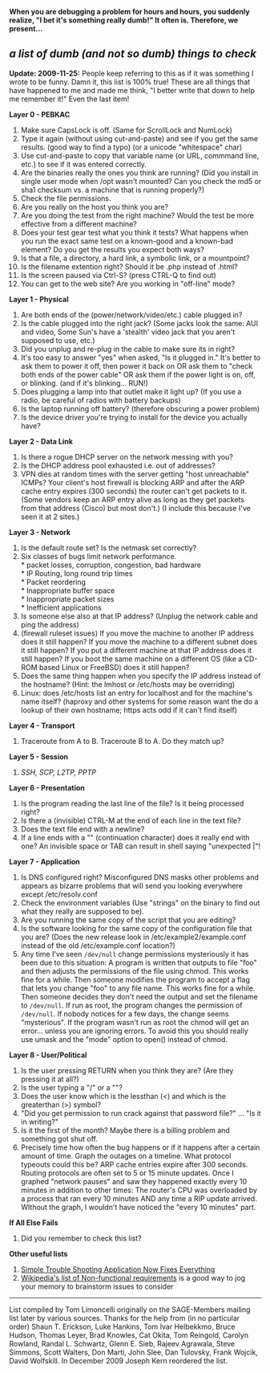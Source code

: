 **When you are debugging a problem for hours and hours, you suddenly realize,
"I bet it's something really dumb!" It often is. Therefore, we present...**

## _a list of dumb (and not so dumb) things to check_

**Update: 2009-11-25:** People keep referring to this as if it was something I
wrote to be funny. Damn it, this list is 100% true! These are all things that
have happened to me and made me think, "I better write that down to help me
remember it!" Even the last item!

**Layer 0 - PEBKAC**

  1. Make sure CapsLock is off. (Same for ScrollLock and NumLock) 
  2. Type it again (without using cut-and-paste) and see if you get the same results. (good way to find a typo) (or a unicode "whitespace" char) 
  3. Use cut-and-paste to copy that variable name (or URL, commmand line, etc.) to see if it was entered correctly. 
  4. Are the binaries really the ones you think are running? (Did you install in single user mode when /opt wasn't mounted? Can you check the md5 or sha1 checksum vs. a machine that is running properly?) 
  5. Check the file permissions. 
  6. Are you really on the host you think you are? 
  7. Are you doing the test from the right machine? Would the test be more effective from a different machine? 
  8. Does your test gear test what you think it tests? What happens when you run the exact same test on a known-good and a known-bad element? Do you get the results you expect both ways? 
  9. Is that a file, a directory, a hard link, a symbolic link, or a mountpoint? 
  10. Is the filename extention right? Should it be .php instead of .html? 
  11. Is the screen paused via Ctrl-S? (press CTRL-Q to find out) 
  12. You can get to the web site? Are you working in "off-line" mode? 

**Layer 1 - Physical**

  1. Are both ends of the (power/network/video/etc.) cable plugged in? 
  2. Is the cable plugged into the right jack? (Some jacks look the same: AUI and video, Some Sun's have a 'stealth' video jack that you aren't supposed to use, etc.) 
  3. Did you unplug and re-plug in the cable to make sure its in right? 
  4. It's too easy to answer "yes" when asked, "Is it plugged in." It's better to ask them to power it off, then power it back on OR ask them to "check both ends of the power cable" OR ask them if the power light is on, off, or blinking. (and if it's blinking... RUN!) 
  5. Does plugging a lamp into that outlet make it light up? (If you use a radio, be careful of radios with battery backups) 
  6. Is the laptop running off battery? (therefore obscuring a power problem) 
  7. Is the device driver you're trying to install for the device you actually have? 

**Layer 2 - Data Link**

  1. Is there a rogue DHCP server on the network messing with you? 
  2. Is the DHCP address pool exhausted i.e. out of addresses? 
  3. VPN dies at random times with the server getting "host unreachable" ICMPs? Your client's host firewall is blocking ARP and after the ARP cache entry expires (300 seconds) the router can't get packets to it. (Some vendors keep an ARP entry alive as long as they get packets from that address (Cisco) but most don't.) (I include this because I've seen it at 2 sites.) 

**Layer 3 - Network**

  1. Is the default route set? Is the netmask set correctly? 
  2. Six classes of bugs limit network performance.    
    * packet losses, corruption, congestion, bad hardware    
    * IP Routing, long round trip times    
    * Packet reordering    
    * Inappropriate buffer space    
    * Inappropriate packet sizes    
    * Inefficient applications    
  3. Is someone else also at that IP address? (Unplug the network cable and ping the address) 
  4. (firewall ruleset issues) If you move the machine to another IP address does it still happen? If you move the machine to a different subnet does it still happen? If you put a different machine at that IP address does it still happen? If you boot the same machine on a different OS (like a CD-ROM based Linux or FreeBSD) does it still happen? 
  5. Does the same thing happen when you specify the IP address instead of the hostname? (Hint: the lmhost or /etc/hosts may be overriding) 
  6. Linux: does /etc/hosts list an entry for localhost and for the machine's name itself? (haproxy and other systems for some reason want the do a lookup of their own hostname; https acts odd if it can't find itself) 

**Layer 4 - Transport**

  1. Traceroute from A to B. Traceroute B to A. Do they match up? 

**Layer 5 - Session**

  1. _SSH, SCP, L2TP, PPTP_

**Layer 6 - Presentation**

  1. Is the program reading the last line of the file? Is it being processed right? 
  2. Is there a (invisible) CTRL-M at the end of each line in the text file? 
  3. Does the text file end with a newline? 
  4. If a line ends with a "\" (continuation character) does it really end with one? An invisible space or TAB can result in shell saying "unexpected |"! 

**Layer 7 - Application**

  1. Is DNS configured right? Misconfigured DNS masks other problems and appears as bizarre problems that will send you looking everywhere except /etc/resolv.conf 
  2. Check the environment variables (Use "strings" on the binary to find out what they really are supposed to be). 
  3. Are you running the same copy of the script that you are editing? 
  4. Is the software looking for the same copy of the configuration file that you are? (Does the new release look in /etc/example2/example.conf instead of the old /etc/example.conf location?) 
  5. Any time I've seen `/dev/null` change permissions mysteriously it has been due to this situation: A program is written that outputs to file "foo" and then adjusts the permissions of the file using chmod. This works fine for a while. Then someone modifies the program to accept a flag that lets you change "foo" to any file name. This works fine for a while. Then someone decides they don't need the output and set the filename to `/dev/null`. If run as root, the program changes the permission of `/dev/null`. If nobody notices for a few days, the change seems "mysterious". If the program wasn't run as root the chmod will get an error... unless you are ignoring errors. To avoid this you should really use umask and the "mode" option to open() instead of chmod. 

**Layer 8 - User/Political**

  1. Is the user pressing RETURN when you think they are? (Are they pressing it at all?) 
  2. Is the user typing a "/" or a "\"? 
  3. Does the user know which is the lessthan (<) and which is the greaterthan (>) symbol? 
  4. "Did you get permission to run crack against that password file?" ... "Is it in writing?" 
  5. Is it the first of the month? Maybe there is a billing problem and something got shut off.
  6. Precisely time how often the bug happens or if it happens after a certain amount of time. Graph the outages on a timeline. What protocol typeouts could this be? ARP cache entries expire after 300 seconds. Routing protocols are often set to 5 or 15 minute updates. Once I graphed "network pauses" and saw they happened exactly every 10 minutes in addition to other times: The router's CPU was overloaded by a process that ran every 10 minutes AND any time a RIP update arrived. WIthout the graph, I wouldn't have noticed the "every 10 minutes" part.

**If All Else Fails**

  1. Did you remember to check this list? 

**Other useful lists**

  1. [ Simple Trouble Shooting Application Now Fixes Everything ](http://secretgeek.net/simple_checklist.asp)
  2. [Wikipedia's list of Non-functional requirements](http://en.wikipedia.org/wiki/List_of_system_quality_attributes) is a good way to jog your memory to brainstorm issues to consider

* * *

List compiled by Tom Limoncelli originally on the SAGE-Members mailing list
later by various sources. Thanks for the help from (in no particular order)
Shaun T. Erickson, Luke Hankins, Tom Ivar Helbekkmo, Bruce Hudson, Thomas
Leyer, Brad Knowles, Cat Okita, Tom Reingold, Carolyn Rowland, Randal L.
Schwartz, Glenn E. Sieb, Rajeev Agrawala, Steve Simmons, Scott Walters, Don
Marti, John Slee, Dan Tulovsky, Frank Wojcik, David Wolfskill. In December
2009 Joseph Kern reordered the list.

